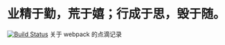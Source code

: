 # 业精于勤，荒于嬉；行成于思，毁于随。

[![Build Status](https://travis-ci.com/Cmingqiu/blog.svg?branch=master)](https://travis-ci.com/Cmingqiu/webpack)
关于 webpack 的点滴记录
